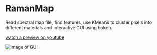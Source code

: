 # RamanMap
Read spectral map file, find features, use KMeans to cluster pixels into different materials and interactive GUI using bokeh.

[watch a preview on youtube](https://www.youtube.com/watch?v=1DZcPat2ClM)


![Image of GUI](https://repository-images.githubusercontent.com/189771485/eefd4200-84b6-11e9-89e6-c4032d8addf1)
